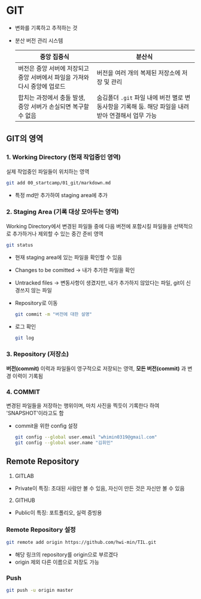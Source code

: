 # GIT
- 변화를 기록하고 추적하는 것
- 분산 버전 관리 시스템

    |중앙 집중식 | 분산식|
    |---|---|
    |버전은 중앙 서버에 저장되고 중앙 서버에서 파일을 가져와 다시 중앙에 업로드|버전을 여러 개의 복제된 저장소에 저장 및 관리|
    |합치는 과정에서 충돌 발생, 중앙 서버가 손실되면 복구할 수 없음| 숨김폴더 `.git` 파일 내에 버전 별로 변동사항을 기록해 둠. 해당 파일을 내려받아 연결해서 업무 가능|

## GIT의 영역
### 1. Working Directory (현재 작업중인 영역)
실제 작업중인 파일들이 위치하는 영역
```bash
git add 00_startcamp/01_git/markdown.md
```
- 특정 md만 추가하여 staging area에 추가

### 2. Staging Area (기록 대상 모아두는 영역)
Working Directory에서 변경된 파일들 중에 다음 버전에 포함시킬 파일들을 선택적으로 추가하거나 제외할 수 있는 중간 준비 영역
```bash
git status
```
- 현재 staging area에 있는 파일을 확인할 수 있음
- Changes to be comitted -> 내가 추가한 파일을 확인
- Untracked files -> 변동사항이 생겼지만, 내가 추가하지 않았다는 파일, git이 신경쓰지 않는 파일

- Repository로 이동
    ```bash
    git commit -m "버전에 대한 설명"
    ```
- 로그 확인
    ```bash
    git log
    ```


### 3. Repository (저장소)
**버전(commit)** 이력과 파일들이 영구적으로 저장되는 영역, **모든 버전(commit)** 과 변경 이력이 기록됨


### 4. COMMIT
변경된 파일들을 저장하는 행위이며, 마치 사진을 찍듯이 기록한다 하여 'SNAPSHOT'이라고도 함
- commit을 위한 config 설정
    ```bash
    git config --global user.email "whimin0319@gmail.com"
    git config --global user.name "김휘민"
    ```

## Remote Repository
1. GITLAB
- Private이 특징: 초대된 사람만 볼 수 있음, 자신이 만든 것은 자신만 볼 수 있음
2. GITHUB
- Public이 특징: 포트폴리오, 실력 증빙용  

### Remote Repository 설정
``` bash
git remote add origin https://github.com/hwi-min/TIL.git
```
- 해당 링크의 repository를 origin으로 부르겠다
- origin 제외 다른 이름으로 저장도 가능

### Push
``` bash
git push -u origin master
```
